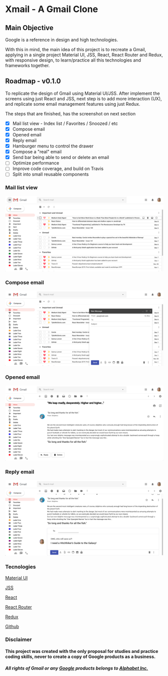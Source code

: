 # Xmail - A Gmail Clone


## Main Objective

Google is a reference in design and high technologies.

With this in mind, the main idea of this project is to recreate a Gmail, applying in a single project Material UI, JSS, React, React Router and Redux, with responsive design, to learn/practice all this technologies and frameworks together.

## Roadmap - v0.1.0

To replicate the design of Gmail using Material UI/JSS. After implement the screens using just React and JSS, next step is to add more interaction (UX), and replicate some email management features using just Redux.

The steps that are finished, has the screenshot on next section

- [x] Mail list view - Index list / Favorites / Snoozed / etc
- [x] Compose email
- [x] Opened email
- [x] Reply email
- [x] Hamburger menu to control the drawer
- [x] Compose a "real" email
- [x] Send bar being able to send or delete an email
- [ ] Optimize performance
- [ ] Improve code coverage, and build on Travis
- [ ] Split into small reusable components

### Mail list view

![List Emails](./src/screens/img01.png)

### Compose email
![Email Compose](./src/screens/img02.png)

### Opened email

![Opened Email](./src/screens/img03.png)

### Reply email
![Reply Email](./src/screens/img04.png)

### Tecnologies

[Material UI](https://material-ui.com/)

[JSS](https://cssinjs.org/)

[React](https://reactjs.org/)

[React Router](https://reacttraining.com/react-router/)

[Redux](https://redux.js.org/)

[Github](https://github.com/)

### Disclaimer

#### This project was created with the only proposal for studies and practice coding skills, never to create a copy of Google products as a business.

##### All rights of Gmail or any [Google](https://www.google.com/) products belongs to [Alphabet Inc.](https://abc.xyz/)

